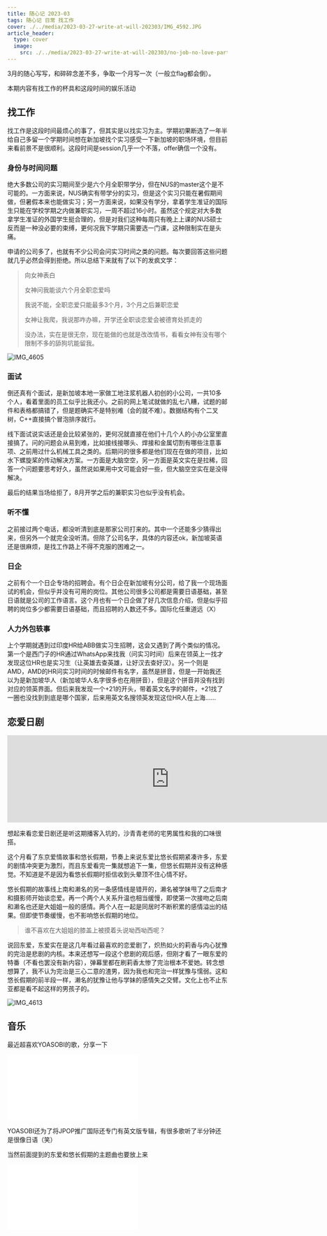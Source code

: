 ```yaml
---
title: 随心记 2023-03
tags: 随心记 日常 找工作
cover: ./../media/2023-03-27-write-at-will-202303/IMG_4592.JPG
article_header:
  type: cover
  image:
    src: ./../media/2023-03-27-write-at-will-202303/no-job-no-love-party.png
---
```

3月的随心写写，和碎碎念差不多，争取一个月写一次（一般立flag都会倒）。

本期内容有找工作的杯具和这段时间的娱乐活动

<!--more-->

## 找工作

找工作是这段时间最烦心的事了，但其实是以找实习为主。学期初果断选了一年半给自己多留一个学期时间想在新加坡找个实习感受一下新加坡的职场环境，但目前来看前景不是很顺利。这段时间是session几乎一个不落，offer确信一个没有。

### 身份与时间问题

绝大多数公司的实习期间至少是六个月全职带学分，但在NUS的master这个是不可能的。一方面来说，NUS确实有带学分的实习，但是这个实习只能在暑假期间做，但暑假本来也能做实习；另一方面来说，如果没有学分，拿着学生准证的国际生只能在学校学期之内做兼职实习，一周不超过16小时。虽然这个规定对大多数拿学生准证的外国学生挺合理的，但是对我们这种每周只有晚上上课的NUS硕士反而是一种没必要的束缚，更何况我下学期只需要选一门课，这种限制实在是头痛。

申请的公司多了，也就有不少公司会问实习时间之类的问题。每次要回答这些问题就几乎必然会得到拒绝。所以总结下来就有了以下的发疯文学：

> 向女神表白
>
> 女神问我能谈六个月全职恋爱吗
>
> 我说不能，全职恋爱只能最多3个月，3个月之后兼职恋爱
>
> 女神让我爬，我说那咋办嘛，开学还全职谈恋爱会被德育处抓走的
>
> 没办法，实在是很无奈，现在能做的也就是改改情书，看看女神有没有哪个限制不多的舔狗坑能留我。

![IMG_4605](./../media/2023-03-27-write-at-will-202303/IMG_4605.JPEG)

### 面试

倒还真有个面试，是新加坡本地一家做工地注浆机器人初创的小公司，一共10多个人，看着里面的员工似乎比我还小。之前的网上笔试就做的乱七八糟，试题的邮件和表格都搞错了，但是题确实不是特别难（会的就不难）。数据结构有个二叉树，C++直接搞个冒泡排序就行。

线下面试说实话还是会比较紧张的，更何况就直接在他们十几个人的小办公室里直接搞了。问的问题会从易到难，比如接线接哪头、焊接和金属切割有哪些注意事项、之前用过什么机械工具之类的。后期问的很多都是他们现在在做的项目，比如水下螺旋桨的传动解决方案。一方面是大脑空空，另一方面是英文实在是拉稀，回答一个问题要思考好久，虽然说如果用中文可能会好一些，但大脑空空实在是没得解决。

最后的结果当场给拒了，8月开学之后的兼职实习也似乎没有机会。

### 听不懂

之前接过两个电话，都没听清到底是那家公司打来的。其中一个还能多少猜得出来，但另外一个就完全没听清。但除了公司名字，具体的内容还ok，新加坡英语还是很麻烦，是找工作路上不得不克服的困难之一。

### 日企

之前有个一个日企专场的招聘会。有个日企在新加坡有分公司，给了我一个现场面试的机会，但似乎并没有可用的岗位。其他公司很多公司都是需要日语基础，甚至日语就是公司的工作语言。这个月也有一个日企做了好几次信息介绍，但是似乎招聘的岗位多少都需要日语基础，而且招聘的人数还不多。国际化任重道远（X）

### 人力外包轶事

上个学期就遇到过印度HR给ABB做实习生招聘，这会又遇到了两个类似的情况。第一个是西门子的HR通过WhatsApp来找我（问实习时间）后来在领英上一找才发现这位HR也是实习生（让英雄去查英雄，让好汉去查好汉）。另一个则是AMD，AMD的HR问实习时间的时候邮件有名字，虽然是拼音，但是一开始我还以为是新加坡华人（新加坡华人名字很多也在用拼音），但是这个拼音并没有找到对应的领英界面。但后来我发现一个+21的开头，带着英文名字的邮件，+21找了一圈也没找到到底是哪个国家，后来用英文名搜领英发现这位HR人在上海……

## 恋爱日剧

<iframe src="https://player.fireside.fm/v2/3I5iKwMQ+qFHG1lTE?theme=dark" width="740" height="200" frameborder="0" scrolling="no"></iframe>

想起来看恋爱日剧还是听这期播客入坑的，沙青青老师的宅男属性和我的口味很搭。

这个月看了东京爱情故事和悠长假期，节奏上来说东爱比悠长假期紧凑许多，东爱的剧情冲突更为激烈，而且东爱看完一集就想追下一集，但悠长假期并没有这种感觉。不知道是不是因为看悠长假期时拒信收到头晕顶不住心情不好。

悠长假期的故事线上南和濑名的另一条感情线是错开的，濑名被学妹甩了之后南才和摄影师开始谈恋爱。再一个两个人关系升温也相当缓慢，即使第一次接吻之后南和濑名也还是大姐姐一般的感情。两个人在一起是同居时不断积累的感情溢出的结果。但即使节奏缓慢，也不影响悠长假期的地位。

> 谁不喜欢在大姐姐的膝盖上被摸着头说呦西呦西呢？

说回东爱，东爱实在是这几年看过最喜欢的恋爱剧了，炽热如火的莉香与内心犹豫的完治是悲剧的内核。本来还想写一段这个悲剧的观后感，但刚才看了一眼东爱的特番（不看也罢没有新内容），弹幕里都在刷莉香太惨了完治根本不爱她。转念想想算了，我不认为完治是三心二意的渣男，因为我也和完治一样犹豫与懦弱。这和悠长假期的前半段一样，濑名的犹豫让他与学妹的感情失之交臂。文化上也不止东亚都是看不起这样的男孩子的。

![IMG_4613](./../media/2023-03-27-write-at-will-202303/IMG_4613.JPEG)

## 音乐

最近超喜欢YOASOBI的歌，分享一下

<iframe src="//player.bilibili.com/player.html?aid=416972183&bvid=BV1HV411v7Np&cid=303968725&page=1" scrolling="no" border="0" frameborder="no" framespacing="0" allowfullscreen="true"> </iframe>

YOASOBI还为了将JPOP推广国际还专门有英文版专辑，有很多歌听了半分钟还是很像日语（笑）

当然前面提到的东爱和悠长假期的主题曲也要放上来

<iframe src="//player.bilibili.com/player.html?aid=980730524&bvid=BV1244y137qJ&cid=576565600&page=1" scrolling="no" border="0" frameborder="no" framespacing="0" allowfullscreen="true"> </iframe>
